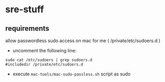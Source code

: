 # sre-stuff

## requirements

allow passwordless sudo access on mac for me ( /private/etc/sudoers.d )
- uncomment the following line:
```
sudo cat /etc/sudoers | grep sudoers.d
#includedir /private/etc/sudoers.d
```
- execute `mac-tools/mac-sudo-passless.sh` script as sudo